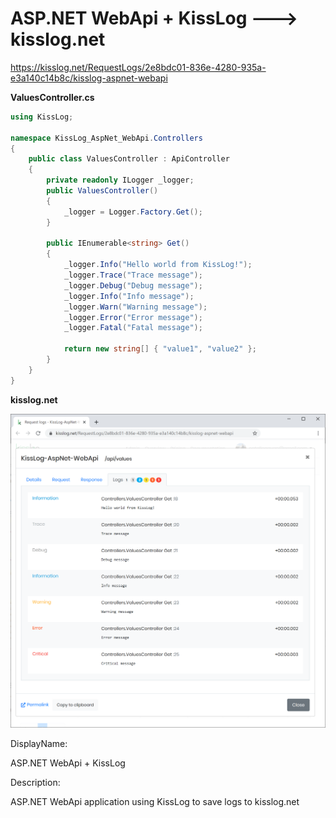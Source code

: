 # ASP.NET WebApi + KissLog ---> kisslog.net

https://kisslog.net/RequestLogs/2e8bdc01-836e-4280-935a-e3a140c14b8c/kisslog-aspnet-webapi

**ValuesController.cs**

```csharp
using KissLog;

namespace KissLog_AspNet_WebApi.Controllers
{
    public class ValuesController : ApiController
    {
        private readonly ILogger _logger;
        public ValuesController()
        {
            _logger = Logger.Factory.Get();
        }

        public IEnumerable<string> Get()
        {
            _logger.Info("Hello world from KissLog!");
            _logger.Trace("Trace message");
            _logger.Debug("Debug message");
            _logger.Info("Info message");
            _logger.Warn("Warning message");
            _logger.Error("Error message");
            _logger.Fatal("Fatal message");

            return new string[] { "value1", "value2" };
        }
    }
}
```

**kisslog.net**

![kisslog.net](/src/KissLog-AspNet-WebApi/KissLog-AspNet-WebApi/Content/KissLog-AspNet-WebApi.png)

DisplayName:

ASP.NET WebApi + KissLog

Description:

ASP.NET WebApi application using KissLog to save logs to kisslog.net
